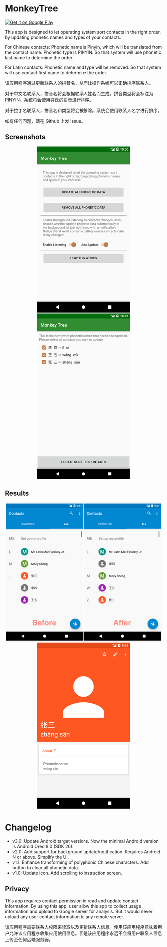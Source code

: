 # MonkeyTree

<a href='https://play.google.com/store/apps/details?id=me.ranmocy.monkeytree'>
  <img height="60" alt='Get it on Google Play' src='https://play.google.com/intl/en_us/badges/images/generic/en_badge_web_generic.png'/>
</a>

This app is designed to let operating system sort contacts in the right order, by updating phonetic names and types of your contacts.

For Chinese contacts: Phonetic name is Pinyin, which will be translated from the contact name. Phonetic type is PINYIN. So that system will use phonetic last name to determine the order.

For Latin contacts: Phonetic name and type will be removed. So that system will use contact first name to determine the order.

该应用程序通过更新联系人的拼音名，从而让操作系统可以正确排序联系人。

对于中文名联系人，拼音名将会根据联系人姓名而生成。拼音类型将会标注为 PINYIN。系统将会使用姓氏的拼音进行排序。

对于拉丁名联系人，拼音名和类型将会被移除。系统会使用联系人名字进行排序。

如有任何问题，请在 Github 上发 issue。

## Screenshots

<p align="center">
  <img width="300" src="screenshots/screenshot_phone_5x.png?raw=true" title="Main Screen" alt="Main Screen" />
  <img width="300" src="screenshots/screenshot_phone_5x_confirm.png?raw=true" title="Confirm Screen" alt="Confirm Screen" />
</p>

## Results

<p align="center">
  <img width="600" src="screenshots/screenshot_phone_5x_contact.png?raw=true" title="Contact" alt="Contact" />
  <img width="300" src="screenshots/screenshot_phone_5x_contact_detail.png?raw=true" title="Contact Detail" alt="Contact Detail" />
</p>

# Changelog

* v3.0: Update Android target versions. Now the minimal Android version is Android Oreo 8.0 (SDK 26).
* v2.0: Add support for background update/notification. Requires Android N or above. Simplify the UI.
* v1.1: Enhance transforming of polyphonic Chinese characters. Add button to clear all phonetic data.
* v1.0: Update icon. Add scrolling to instruction screen.

## Privacy

This app requires contact permission to read and update contact information.
By using this app, user allow this app to collect usage information and upload to Google server for analysis.
But it would never upload any user contact information to any remote server.

该应用程序需要联系人权限来读取以及更新联系人信息。使用该应用程序意味着用户允许该应用程序收集应用使用信息。但是该应用程序永远不会将用户联系人信息上传至任何远端服务器。

